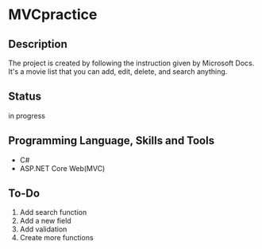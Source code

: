 # MVCpractice

## Description
The project is created by following the instruction given by Microsoft Docs.  
It's a movie list that you can add, edit, delete, and search anything.

## Status
in progress

## Programming Language, Skills and Tools
* C#
* ASP.NET Core Web(MVC)

## To-Do
1. Add search function
2. Add a new field
3. Add validation
4. Create more functions
